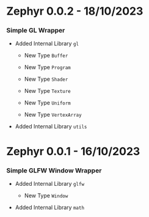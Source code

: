 # Zephyr 0.0.2 - 18/10/2023

### Simple GL Wrapper

* Added Internal Library `gl`

    * New Type `Buffer`

    * New Type `Program`

    * New Type `Shader`

    * New Type `Texture`

    * New Type `Uniform`

    * New Type `VertexArray`

* Added Internal Library `utils`

# Zephyr 0.0.1 - 16/10/2023

### Simple GLFW Window Wrapper

* Added Internal Library `glfw`

    * New Type `Window`

* Added Internal Library `math`